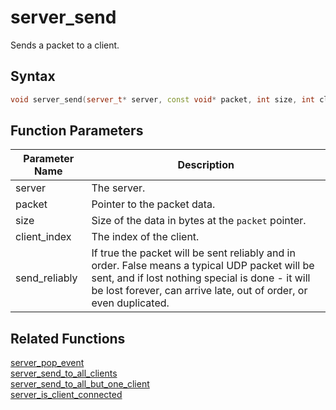 # server_send

Sends a packet to a client.

## Syntax

```cpp
void server_send(server_t* server, const void* packet, int size, int client_index, bool send_reliably);
```

## Function Parameters

Parameter Name | Description
--- | ---
server | The server.
packet | Pointer to the packet data.
size | Size of the data in bytes at the `packet` pointer.
client_index | The index of the client.
send_reliably | If true the packet will be sent reliably and in order. False means a typical UDP packet will be sent, and if lost nothing special is done - it will be lost forever, can arrive late, out of order, or even duplicated.

## Related Functions

[server_pop_event](https://github.com/RandyGaul/cute_framework/blob/master/docs/networking/server/server_pop_event.md)  
[server_send_to_all_clients](https://github.com/RandyGaul/cute_framework/blob/master/docs/networking/server/server_send_to_all_clients.md)  
[server_send_to_all_but_one_client](https://github.com/RandyGaul/cute_framework/blob/master/docs/networking/server/server_send_to_all_but_one_client.md)  
[server_is_client_connected](https://github.com/RandyGaul/cute_framework/blob/master/docs/networking/server/server_is_client_connected.md)  
